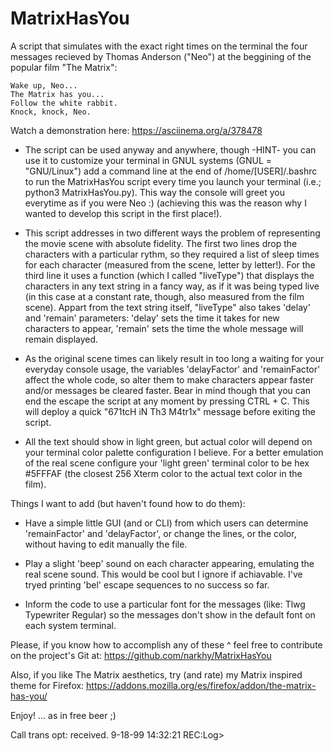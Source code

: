 # MatrixHasYou

A script that simulates with the exact right times on the terminal the four messages recieved by Thomas Anderson ("Neo") at the beggining of the popular film "The Matrix":

    Wake up, Neo...
    The Matrix has you...
    Follow the white rabbit.
    Knock, knock, Neo.
    
Watch a demonstration here:
https://asciinema.org/a/378478

- The script can be used anyway and anywhere, though -HINT- you can use it to customize your terminal in GNUL systems (GNUL = "GNU/Linux") add a command line at the end of /home/[USER]/.bashrc to run the MatrixHasYou script every time you launch your terminal (i.e.; python3 MatrixHasYou.py). This way the console will greet you everytime as if you were Neo :) (achieving this was the reason why I wanted to develop this script in the first place!).

- This script addresses in two different ways the problem of representing the movie scene with absolute fidelity. The first two lines drop the characters with a particular rythm, so they required a list of sleep times for each character (measured from the scene, letter by letter!). For the third line it uses a function (which I called "liveType") that displays the characters in any text string in a fancy way, as if it was being typed live (in this case at a constant rate, though, also measured from the film scene). Appart from the text string itself, "liveType" also takes 'delay' and 'remain' parameters: 'delay' sets the time it takes for new characters to appear, 'remain' sets the time the whole message will remain displayed.

- As the original scene times can likely result in too long a waiting for your everyday console usage, the variables 'delayFactor' and 'remainFactor' affect the whole code, so alter them to make characters appear faster and/or messages be cleared faster. Bear in mind though that you can end the escape the script at any moment by pressing CTRL + C. This will deploy a quick "671tcH iN Th3 M4tr1x" message before exiting the script.

- All the text should show in light green, but actual color will depend on your terminal color palette configuration I believe. For a better emulation of the real scene configure your 'light green' terminal color to be hex #5FFFAF (the closest 256 Xterm color to the actual text color in the film).


Things I want to add (but haven't found how to do them):

- Have a simple little GUI (and or CLI) from which users can determine 'remainFactor' and 'delayFactor', or change the lines, or the color, without having to edit manually the file.

- Play a slight 'beep' sound on each character appearing, emulating the real scene sound. This would be cool but I ignore if achiavable. I've tryed printing 'bel' escape sequences to no success so far.

- Inform the code to use a particular font for the messages (like: Tlwg Typewriter Regular) so the messages don't show in the default font on each system terminal.

Please, if you know how to accomplish any of these ^ feel free to contribute on the project's Git at:
https://github.com/narkhy/MatrixHasYou


Also, if you like The Matrix aesthetics, try (and rate) my Matrix inspired theme for Firefox:
https://addons.mozilla.org/es/firefox/addon/the-matrix-has-you/


Enjoy! ... as in free beer ;)

Call trans opt: received. 9-18-99 14:32:21 REC:Log>
